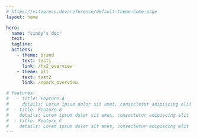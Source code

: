 ```yaml
---
# https://vitepress.dev/reference/default-theme-home-page
layout: home

hero:
  name: "cindy's doc"
  text: 
  tagline: 
  actions:
    - theme: brand
      text: test1
      link: /fx2_overview
    - theme: alt
      text: test2
      link: /spark_overview

# features:
#   - title: Feature A
#     details: Lorem ipsum dolor sit amet, consectetur adipiscing elit
#  - title: Feature B
#    details: Lorem ipsum dolor sit amet, consectetur adipiscing elit
#  - title: Feature C
#    details: Lorem ipsum dolor sit amet, consectetur adipiscing elit
---
```


